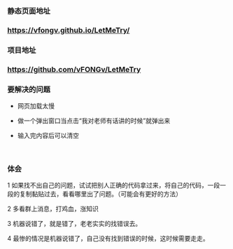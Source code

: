 ### 静态页面地址

### https://vfongv.github.io/LetMeTry/

### 项目地址

### https://github.com/vFONGv/LetMeTry

### 要解决的问题

* 网页加载太慢

* 做一个弹出窗口当点击“我对老师有话讲的时候”就弹出来

* 输入完内容后可以清空

  ​

### 体会

1 如果找不出自己的问题，试试把别人正确的代码拿过来，将自己的代码，一段一段的复制黏贴过去，看看哪里出了问题。（可能会有更好的方法）

2 多看群上消息，打鸡血，涨知识

3 机器说错了，就是错了，老老实实的找错误去。

4 最惨的情况是机器说错了，自己没有找到错误的时候，这时候需要走走。